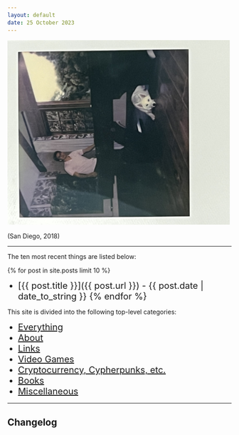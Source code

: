 ```yaml
---
layout: default
date: 25 October 2023
---
```


<style>img{max-width:500px;} li{font-size:20px;}</style>

![dm](/img/homepage.jpeg)

(San Diego, 2018)

---

The ten most recent things are listed below:

{% for post in site.posts limit 10 %}
  * [{{ post.title }}]({{ post.url }}) - {{ post.date | date_to_string }}
{% endfor %}

This site is divided into the following top-level categories:

<ul>
  <li style="font-size:20px;"><a href="/about">Everything</a></li>
<li style="font-size:20px;"><a href="/about">About</a></li>
  <li style="font-size:20px;"><a href="/links">Links</a></li>
    <li style="font-size:20px;"><a href="/aoe2">Video Games</a></li>
   <li style="font-size:20px;"><a href="/aoe2">Cryptocurrency, Cypherpunks, etc.</a></li>
  <li style="font-size:20px;"><a href="/aoe2">Books</a></li>
  <li style="font-size:20px;"><a href="/aoe2">Miscellaneous</a></li>
</ul>

---

## Changelog
